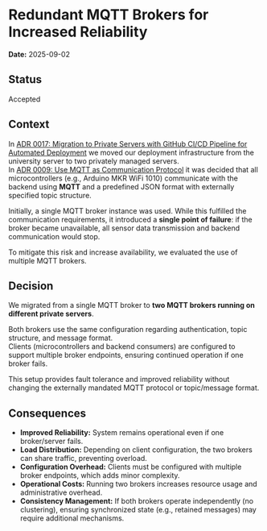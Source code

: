 #  Redundant MQTT Brokers for Increased Reliability

**Date:** 2025-09-02  

## Status

Accepted  

## Context

In [ADR 0017: Migration to Private Servers with GitHub CI/CD Pipeline for Automated Deployment](./0017-migration-to-private-servers.md) we moved our deployment infrastructure from the university server to two privately managed servers.  
In [ADR 0009: Use MQTT as Communication Protocol](./0009-use-MQTT-as-communication-protocol.md) it was decided that all microcontrollers (e.g., Arduino MKR WiFi 1010) communicate with the backend using **MQTT** and a predefined JSON format with externally specified topic structure.  

Initially, a single MQTT broker instance was used. While this fulfilled the communication requirements, it introduced a **single point of failure**: if the broker became unavailable, all sensor data transmission and backend communication would stop.  

To mitigate this risk and increase availability, we evaluated the use of multiple MQTT brokers.  

## Decision

We migrated from a single MQTT broker to **two MQTT brokers running on different private servers**.  

Both brokers use the same configuration regarding authentication, topic structure, and message format.  
Clients (microcontrollers and backend consumers) are configured to support multiple broker endpoints, ensuring continued operation if one broker fails.  

This setup provides fault tolerance and improved reliability without changing the externally mandated MQTT protocol or topic/message format.  

## Consequences

* **Improved Reliability:** System remains operational even if one broker/server fails.  
* **Load Distribution:** Depending on client configuration, the two brokers can share traffic, preventing overload.  
* **Configuration Overhead:** Clients must be configured with multiple broker endpoints, which adds minor complexity.  
* **Operational Costs:** Running two brokers increases resource usage and administrative overhead.  
* **Consistency Management:** If both brokers operate independently (no clustering), ensuring synchronized state (e.g., retained messages) may require additional mechanisms.  

